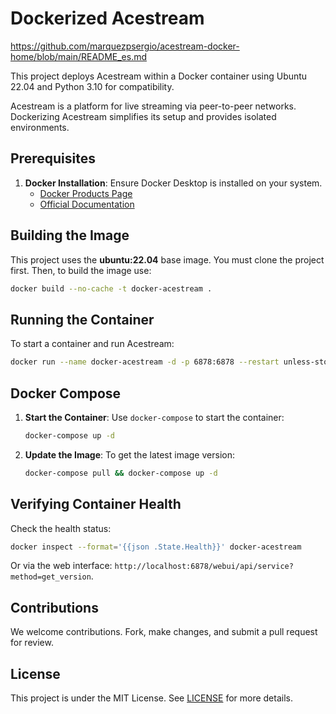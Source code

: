 # Dockerized Acestream

https://github.com/marquezpsergio/acestream-docker-home/blob/main/README_es.md

This project deploys Acestream within a Docker container using Ubuntu 22.04 and Python 3.10 for compatibility.

Acestream is a platform for live streaming via peer-to-peer networks. Dockerizing Acestream simplifies its setup and
provides isolated environments.

## Prerequisites

1. **Docker Installation**: Ensure Docker Desktop is installed on your system.
   - [Docker Products Page](https://www.docker.com/products/docker-desktop)
   - [Official Documentation](https://docs.docker.com/get-docker/)

## Building the Image

This project uses the **ubuntu:22.04** base image. You must clone the project first.
Then, to build the image use:

```bash
docker build --no-cache -t docker-acestream .
```

## Running the Container

To start a container and run Acestream:

```bash
docker run --name docker-acestream -d -p 6878:6878 --restart unless-stopped docker-acestream
```

## Docker Compose

1. **Start the Container**: Use `docker-compose` to start the container:

   ```bash
   docker-compose up -d
   ```

2. **Update the Image**: To get the latest image version:

   ```bash
   docker-compose pull && docker-compose up -d
   ```

## Verifying Container Health

Check the health status:

```bash
docker inspect --format='{{json .State.Health}}' docker-acestream
```

Or via the web interface: `http://localhost:6878/webui/api/service?method=get_version`.

## Contributions

We welcome contributions. Fork, make changes, and submit a pull request for review.

## License

This project is under the MIT License. See [LICENSE](LICENSE) for more details.
